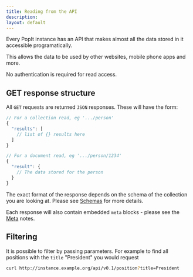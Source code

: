 ```yaml
---
title: Reading from the API
description: 
layout: default
---
```


Every PopIt instance has an API that makes almost all the data stored in it accessible programatically.

This allows the data to be used by other websites, mobile phone apps and more.

No authentication is required for read access.

## GET response structure

All `GET` requests are returned `JSON` responses. These will have the form:

``` javascript
// For a collection read, eg '.../person'
{
  "results": [
    // list of {} results here
  ]
}
```

``` javascript
// For a document read, eg '.../person/1234'
{
  "result": {
    // The data stored for the person
  }
}
```

The exact format of the response depends on the schema of the collection you are looking at. Please see [Schemas](../schemas) for more details.

Each response will also contain embedded `meta` blocks - please see the [Meta](../schemas/meta) notes.

## Filtering

It is possible to filter by passing parameters. For example to find all positions with the `title` "President" you would request

``` bash
curl http://instance.example.org/api/v0.1/position?title=President
```
